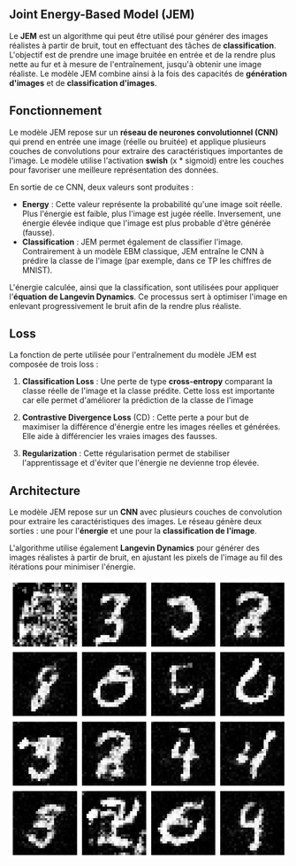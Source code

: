 ## Joint Energy-Based Model (JEM)

Le **JEM** est un algorithme qui peut être utilisé pour générer des images réalistes à partir de bruit, tout en effectuant des tâches de **classification**. L'objectif est de prendre une image bruitée en entrée et de la rendre plus nette au fur et à mesure de l'entraînement, jusqu'à obtenir une image réaliste. Le modèle JEM combine ainsi à la fois des capacités de **génération d'images** et de **classification d'images**.

## Fonctionnement

Le modèle JEM repose sur un **réseau de neurones convolutionnel (CNN)** qui prend en entrée une image (réelle ou bruitée) et applique plusieurs couches de convolutions pour extraire des caractéristiques importantes de l'image. Le modèle utilise l'activation **swish** (x * sigmoid) entre les couches pour favoriser une meilleure représentation des données.

En sortie de ce CNN, deux valeurs sont produites :
- **Energy** : Cette valeur représente la probabilité qu'une image soit réelle. Plus l'énergie est faible, plus l'image est jugée réelle. Inversement, une énergie élevée indique que l'image est plus probable d'être générée (fausse).
- **Classification** : JEM permet également de classifier l'image. Contrairement à un modèle EBM classique, JEM entraîne le CNN à prédire la classe de l'image (par exemple, dans ce TP les chiffres de MNIST).

L'énergie calculée, ainsi que la classification, sont utilisées pour appliquer l'**équation de Langevin Dynamics**. Ce processus sert à optimiser l'image en enlevant progressivement le bruit afin de la rendre plus réaliste.

## Loss

La fonction de perte utilisée pour l'entraînement du modèle JEM est composée de trois loss :

1. **Classification Loss** : Une perte de type **cross-entropy** comparant la classe réelle de l'image et la classe prédite. Cette loss est importante car elle permet d'améliorer la prédiction de la classe de l'image

2. **Contrastive Divergence Loss** (CD) : Cette perte a pour but de maximiser la différence d'énergie entre les images réelles et générées. Elle aide à différencier les vraies images des fausses.
3. **Regularization** : Cette régularisation permet de stabiliser l'apprentissage et d'éviter que l'énergie ne devienne trop élevée.

## Architecture

Le modèle JEM repose sur un **CNN** avec plusieurs couches de convolution pour extraire les caractéristiques des images. Le réseau génère deux sorties : une pour l'**énergie** et une pour la **classification de l'image**.

L'algorithme utilise également **Langevin Dynamics** pour générer des images réalistes à partir de bruit, en ajustant les pixels de l'image au fil des itérations pour minimiser l'énergie.

![alt text](image.png)